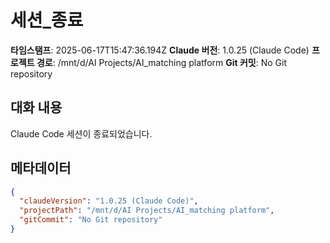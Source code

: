 # 세션_종료

**타임스탬프**: 2025-06-17T15:47:36.194Z
**Claude 버전**: 1.0.25 (Claude Code)
**프로젝트 경로**: /mnt/d/AI Projects/AI_matching platform
**Git 커밋**: No Git repository

## 대화 내용

Claude Code 세션이 종료되었습니다.

## 메타데이터
```json
{
  "claudeVersion": "1.0.25 (Claude Code)",
  "projectPath": "/mnt/d/AI Projects/AI_matching platform",
  "gitCommit": "No Git repository"
}
```
